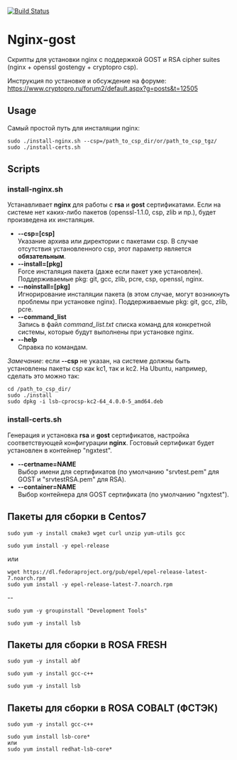 [![Build Status](https://travis-ci.com/CryptoPro/nginx-gost.svg?branch=master)](https://travis-ci.com/CryptoPro/nginx-gost)
# Nginx-gost
Скрипты для установки nginx с поддержкой GOST и RSA cipher suites (nginx + openssl gostengy + cryptopro csp).  
  
Инструкция по установке и обсуждение на форуме:  
https://www.cryptopro.ru/forum2/default.aspx?g=posts&t=12505

## Usage
Самый простой путь для инсталяции nginx:
```
sudo ./install-nginx.sh --csp=/path_to_csp_dir/or/path_to_csp_tgz/
sudo ./install-certs.sh
```

## Scripts
### install-nginx.sh
Устанавливает **nginx** для работы с **rsa** и **gost** сертификатами. Если на системе нет каких-либо пакетов (openssl-1.1.0, csp, zlib и пр.), будет произведена их инсталяция.

- **\-\-csp=[csp]**  
Указание архива или директории с пакетами csp. В случае отсутствия установленного csp, этот параметр является **обязательным**.
- **\-\-install=[pkg]**  
Force инсталяция пакета (даже если пакет уже установлен). Поддерживаемые pkg: git, gcc, zlib, pcre, csp, openssl, nginx.
- **\-\-noinstall=[pkg]**  
Игнорирование инсталяции пакета (в этом случае, могут возникнуть проблемы при установке nginx). Поддерживаемые pkg: git, gcc, zlib, pcre.
- **\-\-command_list**  
Запись в файл *command_list.txt* списка команд для конкретной системы, которые будут выполнены при установке nginx.
- **\-\-help**  
Справка по командам.

*Замечание*: если **\-\-csp** не указан, на системе должны быть установлены пакеты csp как kc1, так и kc2. На Ubuntu, например, сделать это можно так:
```
cd /path_to_csp_dir/
sudo ./install
sudo dpkg -i lsb-cprocsp-kc2-64_4.0.0-5_amd64.deb
```

### install-certs.sh
 Генерация и установка **rsa** и **gost** сертификатов, настройка соответствующей конфигурации **nginx**.  Гостовый сертификат будет установлен в контейнер "ngxtest".
 
- **\-\-certname=NAME**  
Выбор имени для сертификатов (по умолчанию "srvtest.pem" для GOST и "srvtestRSA.pem" для RSA).
- **\-\-container=NAME**  
Выбор контейнера для GOST сертификата (по умолчанию "ngxtest").

## Пакеты для сборки в Centos7

```shell
sudo yum -y install cmake3 wget curl unzip yum-utils gcc
```

```shell
sudo yum install -y epel-release
```
или
```shell
wget https://dl.fedoraproject.org/pub/epel/epel-release-latest-7.noarch.rpm
sudo yum install -y epel-release-latest-7.noarch.rpm
```
--

```shell
sudo yum -y groupinstall "Development Tools"
```
```shell
sudo yum -y install lsb
```

## Пакеты для сборки в ROSA FRESH

```shell
sudo yum -y install abf
```

```shell
sudo yum -y install gcc-c++
```

```shell
sudo yum -y install lsb
```

## Пакеты для сборки в ROSA COBALT (ФСТЭК)

```shell
sudo yum -y install gcc-c++
```

```shell
sudo yum install lsb-core* 
или 
sudo yum install redhat-lsb-core*
```

